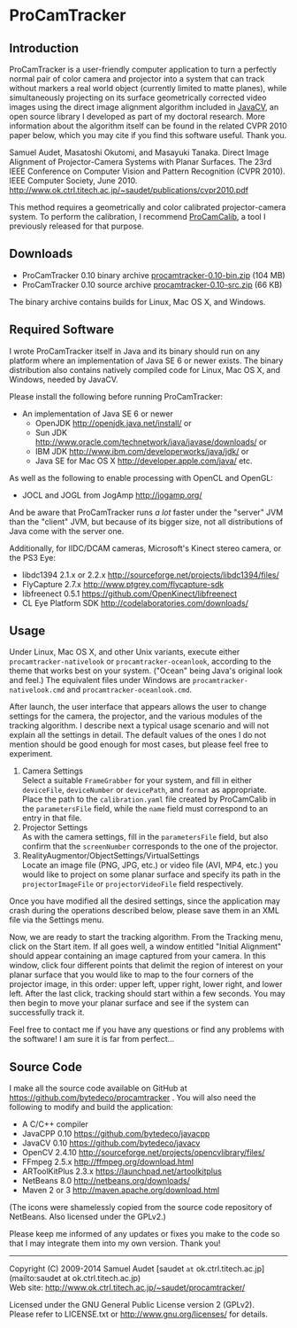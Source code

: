 ProCamTracker
=============

Introduction
------------
ProCamTracker is a user-friendly computer application to turn a perfectly normal pair of color camera and projector into a system that can track without markers a real world object (currently limited to matte planes), while simultaneously projecting on its surface geometrically corrected video images using the direct image alignment algorithm included in [JavaCV](https://github.com/bytedeco/javacv), an open source library I developed as part of my doctoral research. More information about the algorithm itself can be found in the related CVPR 2010 paper below, which you may cite if you find this software useful. Thank you.

Samuel Audet, Masatoshi Okutomi, and Masayuki Tanaka. Direct Image Alignment of Projector-Camera Systems with Planar Surfaces. The 23rd IEEE Conference on Computer Vision and Pattern Recognition (CVPR 2010). IEEE Computer Society, June 2010. http://www.ok.ctrl.titech.ac.jp/~saudet/publications/cvpr2010.pdf

This method requires a geometrically and color calibrated projector-camera system. To perform the calibration, I recommend [ProCamCalib](http://www.ok.ctrl.titech.ac.jp/~saudet/procamcalib/), a tool I previously released for that purpose.


Downloads
---------
 * ProCamTracker 0.10 binary archive  [procamtracker-0.10-bin.zip](http://search.maven.org/remotecontent?filepath=org/bytedeco/procamtracker/0.10/procamtracker-0.10-bin.zip) (104 MB)
 * ProCamTracker 0.10 source archive  [procamtracker-0.10-src.zip](http://search.maven.org/remotecontent?filepath=org/bytedeco/procamtracker/0.10/procamtracker-0.10-src.zip) (66 KB)

The binary archive contains builds for Linux, Mac OS X, and Windows.


Required Software
-----------------
I wrote ProCamTracker itself in Java and its binary should run on any platform where an implementation of Java SE 6 or newer exists. The binary distribution also contains natively compiled code for Linux, Mac OS X, and Windows, needed by JavaCV.

Please install the following before running ProCamTracker:

 * An implementation of Java SE 6 or newer
   * OpenJDK  http://openjdk.java.net/install/  or
   * Sun JDK  http://www.oracle.com/technetwork/java/javase/downloads/  or
   * IBM JDK  http://www.ibm.com/developerworks/java/jdk/  or
   * Java SE for Mac OS X  http://developer.apple.com/java/  etc.

As well as the following to enable processing with OpenCL and OpenGL:

 * JOCL and JOGL from JogAmp  http://jogamp.org/

And be aware that ProCamTracker runs _a lot_ faster under the "server" JVM than the "client" JVM, but because of its bigger size, not all distributions of Java come with the server one.

Additionally, for IIDC/DCAM cameras, Microsoft's Kinect stereo camera, or the PS3 Eye:

 * libdc1394 2.1.x or 2.2.x  http://sourceforge.net/projects/libdc1394/files/
 * FlyCapture 2.7.x  http://www.ptgrey.com/flycapture-sdk
 * libfreenect 0.5.1  https://github.com/OpenKinect/libfreenect
 * CL Eye Platform SDK  http://codelaboratories.com/downloads/


Usage
-----
Under Linux, Mac OS X, and other Unix variants, execute either `procamtracker-nativelook` or `procamtracker-oceanlook`, according to the theme that works best on your system. ("Ocean" being Java's original look and feel.) The equivalent files under Windows are `procamtracker-nativelook.cmd` and `procamtracker-oceanlook.cmd`.

After launch, the user interface that appears allows the user to change settings for the camera, the projector, and the various modules of the tracking algorithm. I describe next a typical usage scenario and will not explain all the settings in detail. The default values of the ones I do not mention should be good enough for most cases, but please feel free to experiment.

1. Camera Settings  
Select a suitable `FrameGrabber` for your system, and fill in either `deviceFile`, `deviceNumber` or `devicePath`, and `format` as appropriate. Place the path to the `calibration.yaml` file created by ProCamCalib in the `parametersFile` field, while the `name` field must correspond to an entry in that file.
2. Projector Settings  
As with the camera settings, fill in the `parametersFile` field, but also confirm that the `screenNumber` corresponds to the one of the projector. 
3. RealityAugmentor/ObjectSettings/VirtualSettings  
Locate an image file (PNG, JPG, etc.) or video file (AVI, MP4, etc.) you would like to project on some planar surface and specify its path in the `projectorImageFile` or `projectorVideoFile` field respectively.

Once you have modified all the desired settings, since the application may crash during the operations described below, please save them in an XML file via the Settings menu.

Now, we are ready to start the tracking algorithm. From the Tracking menu, click on the Start item. If all goes well, a window entitled "Initial Alignment" should appear containing an image captured from your camera. In this window, click four different points that delimit the region of interest on your planar surface that you would like to map to the four corners of the projector image, in this order: upper left, upper right, lower right, and lower left. After the last click, tracking should start within a few seconds. You may then begin to move your planar surface and see if the system can successfully track it.

Feel free to contact me if you have any questions or find any problems with the software! I am sure it is far from perfect...


Source Code
-----------
I make all the source code available on GitHub at https://github.com/bytedeco/procamtracker . You will also need the following to modify and build the application:

 * A C/C++ compiler
 * JavaCPP 0.10 https://github.com/bytedeco/javacpp
 * JavaCV  0.10 https://github.com/bytedeco/javacv
 * OpenCV 2.4.10  http://sourceforge.net/projects/opencvlibrary/files/
 * FFmpeg 2.5.x  http://ffmpeg.org/download.html
 * ARToolKitPlus 2.3.x  https://launchpad.net/artoolkitplus
 * NetBeans 8.0  http://netbeans.org/downloads/
 * Maven 2 or 3  http://maven.apache.org/download.html

(The icons were shamelessly copied from the source code repository of NetBeans. Also licensed under the GPLv2.)

Please keep me informed of any updates or fixes you make to the code so that I may integrate them into my own version. Thank you!


----
Copyright (C) 2009-2014 Samuel Audet [saudet `at` ok.ctrl.titech.ac.jp](mailto:saudet at ok.ctrl.titech.ac.jp)  
Web site: http://www.ok.ctrl.titech.ac.jp/~saudet/procamtracker/

Licensed under the GNU General Public License version 2 (GPLv2).  
Please refer to LICENSE.txt or http://www.gnu.org/licenses/ for details.
